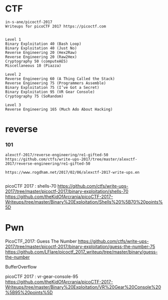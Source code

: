 
# CTF
```
in-s-ane/picoctf-2017
Writeups for picoCTF 2017 https://picoctf.com


Level 1
Binary Exploitation 40 (Bash Loop)
Binary Exploitation 40 (Just No)
Reverse Engineering 20 (Hex2Raw)
Reverse Engineering 20 (Raw2Hex)
Cryptography 50 (computeAES)
Miscellaneous 10 (Piazza)

Level 2
Reverse Engineering 60 (A Thing Called the Stack)
Reverse Engineering 75 (Programmers Assemble)
Binary Exploitation 75 (I’ve Got a Secret)
Binary Exploitation 95 (VR Gear Console)
Cryptography 75 (SoRandom)

Level 3
Reverse Engineering 165 (Much Ado About Hacking)

```

# reverse

### 101

```
alexctf-2017/reverse-engineering/re1-gifted-50
https://github.com/ctfs/write-ups-2017/tree/master/alexctf-2017/reverse-engineering/re1-gifted-50

https://www.rogdham.net/2017/02/06/alexctf-2017-write-ups.en


```

picoCTF 2017 : shells-70
https://github.com/ctfs/write-ups-2017/tree/master/picoctf-2017/binary-exploitation/shells-70
https://github.com/theKidOfArcrania/picoCTF-2017-Writeups/tree/master/Binary%20Exploitation/Shells%20%5B70%20points%5D


# Pwn

PicoCTF_2017: Guess The Number
https://github.com/ctfs/write-ups-2017/tree/master/picoctf-2017/binary-exploitation/guess-the-number-75
https://github.com/LFlare/picoctf_2017_writeup/tree/master/binary/guess-the-number


BufferOverflow

picoCTF 2017 : vr-gear-console-95
https://github.com/theKidOfArcrania/picoCTF-2017-Writeups/tree/master/Binary%20Exploitation/VR%20Gear%20Console%20%5B95%20points%5D
